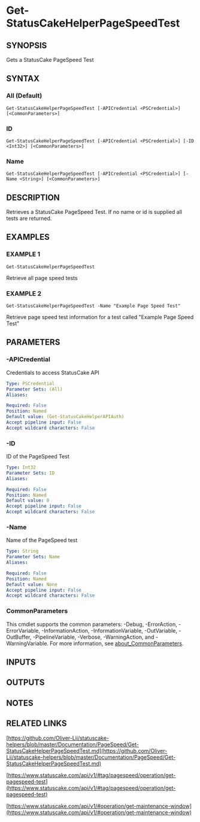 # Get-StatusCakeHelperPageSpeedTest

## SYNOPSIS
Gets a StatusCake PageSpeed Test

## SYNTAX

### All (Default)
```
Get-StatusCakeHelperPageSpeedTest [-APICredential <PSCredential>] [<CommonParameters>]
```

### ID
```
Get-StatusCakeHelperPageSpeedTest [-APICredential <PSCredential>] [-ID <Int32>] [<CommonParameters>]
```

### Name
```
Get-StatusCakeHelperPageSpeedTest [-APICredential <PSCredential>] [-Name <String>] [<CommonParameters>]
```

## DESCRIPTION
Retrieves a StatusCake PageSpeed Test.
If no name or id is supplied all tests are returned.

## EXAMPLES

### EXAMPLE 1
```
Get-StatusCakeHelperPageSpeedTest
```

Retrieve all page speed tests

### EXAMPLE 2
```
Get-StatusCakeHelperPageSpeedTest -Name "Example Page Speed Test"
```

Retrieve page speed test information for a test called "Example Page Speed Test"

## PARAMETERS

### -APICredential
Credentials to access StatusCake API

```yaml
Type: PSCredential
Parameter Sets: (All)
Aliases:

Required: False
Position: Named
Default value: (Get-StatusCakeHelperAPIAuth)
Accept pipeline input: False
Accept wildcard characters: False
```

### -ID
ID of the PageSpeed Test

```yaml
Type: Int32
Parameter Sets: ID
Aliases:

Required: False
Position: Named
Default value: 0
Accept pipeline input: False
Accept wildcard characters: False
```

### -Name
Name of the PageSpeed test

```yaml
Type: String
Parameter Sets: Name
Aliases:

Required: False
Position: Named
Default value: None
Accept pipeline input: False
Accept wildcard characters: False
```

### CommonParameters
This cmdlet supports the common parameters: -Debug, -ErrorAction, -ErrorVariable, -InformationAction, -InformationVariable, -OutVariable, -OutBuffer, -PipelineVariable, -Verbose, -WarningAction, and -WarningVariable. For more information, see [about_CommonParameters](http://go.microsoft.com/fwlink/?LinkID=113216).

## INPUTS

## OUTPUTS

## NOTES

## RELATED LINKS

[https://github.com/Oliver-Lii/statuscake-helpers/blob/master/Documentation/PageSpeed/Get-StatusCakeHelperPageSpeedTest.md](https://github.com/Oliver-Lii/statuscake-helpers/blob/master/Documentation/PageSpeed/Get-StatusCakeHelperPageSpeedTest.md)

[https://www.statuscake.com/api/v1/#tag/pagespeed/operation/get-pagespeed-test](https://www.statuscake.com/api/v1/#tag/pagespeed/operation/get-pagespeed-test)

[https://www.statuscake.com/api/v1/#operation/get-maintenance-window](https://www.statuscake.com/api/v1/#operation/get-maintenance-window)

